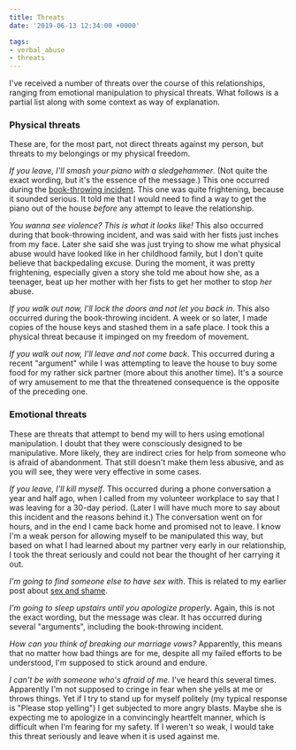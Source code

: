 ```yaml
---
title: Threats
date: '2019-06-13 12:34:00 +0000'

tags:
- verbal_abuse
- threats
---
```


I've received a number of threats over the course of this relationships,
ranging from emotional manipulation to physical threats.  What follows
is a partial list along with some context as way of explanation.

<!--more-->

### Physical threats

These are, for the most part, not direct threats against my person, but threats to my belongings
or my physical freedom.

*If you leave, I'll smash your piano with a sledgehammer*.  (Not quite
the exact wording, but it's the essence of the message.)  This one
occurred during the [book-throwing incident](/abuse/2019-05-31-book-throwing-incident/).
This one was quite frightening, because it sounded serious.  It told me that
I would need to find a way to get the piano out of the house *before* any attempt
to leave the relationship.

*You wanna see violence?  This is what it looks like!*  This also occurred
during that book-throwing incident, and was said with her fists just inches
from my face.  Later she said she was just trying to show me what physical
abuse would have looked like in her childhood family, but I don't quite believe
that backpedaling excuse.  During the moment, it was pretty frightening, especially
given a story she told me about how she, as a teenager, beat up her mother with her fists to get
her mother to stop *her* abuse.

*If you walk out now, I'll lock the doors and not let you back in*.  This also occurred
during the book-throwing incident.  A week or so later, I made copies of the house keys
and stashed them in a safe place.  I took this a physical threat because
it impinged on my freedom of movement.

*If you walk out now, I'll leave and not come back*.  This occurred during
a recent "argument" while I was attempting to leave the house to buy some food
for my rather sick partner (more about this another time).  It's a source of
wry amusement to me that the threatened consequence is the opposite of the preceding one.

### Emotional threats

These are threats that attempt to bend my will to hers using emotional manipulation.  I doubt
that they were consciously designed to be manipulative. More likely, they
are indirect cries for help from someone who is afraid of abandonment.  That
still doesn't make them less abusive, and as you will see, they were very effective
in some cases.

*If you leave, I'll kill myself*.  This occurred during a phone
conversation a year and half ago, when I called from my volunteer
workplace to say that I was leaving for a 30-day period.  (Later I
will have much more to say about this incident and the reasons behind
it.) The conversation went on for hours, and in the end I came back
home and promised not to leave.  I know I'm a weak person for allowing
myself to be manipulated this way, but based on what I had learned about
my partner very early in our relationship, I took the threat seriously
and could not bear the thought of her carrying it out.

*I'm going to find someone else to have sex with*.  This is related
to my earlier post about [sex and shame](/abuse/2019-06-10-sex-and-shame/).

*I'm going to sleep upstairs until you apologize properly*.  Again,
this is not the exact wording, but the message was clear.  It has occurred
during several "arguments", including the book-throwing incident.

*How can you think of breaking our marriage vows?* Apparently, this means
that no matter how bad things are for me, despite all my failed efforts
to be understood, I'm supposed to stick around and endure.

*I can't be with someone who's afraid of me.* I've heard this several times.
Apparently I'm not supposed to cringe in fear when she yells at me or throws
things.  Yet if I try to stand up for myself politely (my typical response
is "Please stop yelling") I get subjected to more angry blasts.  Maybe she
is expecting me to apologize in a convincingly heartfelt manner, which
is difficult when I'm fearing for my safety.  If I weren't so weak,
I would take this threat seriously and leave when it is used against me.
